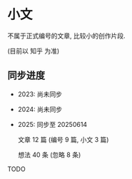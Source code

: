 # 小文

不属于正式编号的文章, 比较小的创作片段.

(目前以 知乎 为准)


## 同步进度

+ 2023: 尚未同步

+ 2024: 尚未同步

+ 2025: 同步至 20250614

  文章 12 篇 (编号 9 篇, 小文 3 篇)

  想法 40 条 (忽略 8 条)


TODO
